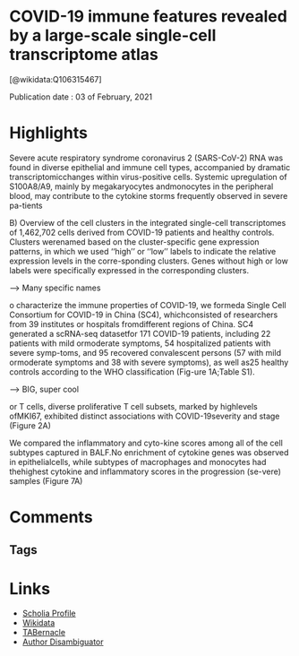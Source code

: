 
COVID-19 immune features revealed by a large-scale single-cell transcriptome atlas
==================================================================================
  
  [@wikidata:Q106315467]  
  
Publication date : 03 of February, 2021  

# Highlights

Severe acute respiratory syndrome coronavirus 2 (SARS-CoV-2) RNA was found in diverse epithelial and immune cell types, accompanied by dramatic transcriptomicchanges within virus-positive cells. Systemic upregulation of S100A8/A9, mainly by megakaryocytes andmonocytes in the peripheral blood, may contribute to the cytokine storms frequently observed in severe pa-tients

B) Overview of the cell clusters in the integrated single-cell transcriptomes of 1,462,702 cells derived from COVID-19 patients and healthy controls. Clusters werenamed based on the cluster-specific gene expression patterns, in which we used ‘‘high’’ or ‘‘low’’ labels to indicate the relative expression levels in the corre-sponding clusters. Genes without high or low labels were specifically expressed in the corresponding clusters.

--> Many specific names


o characterize the immune properties of COVID-19, we formeda Single Cell Consortium for COVID-19 in China (SC4), whichconsisted of researchers from 39 institutes or hospitals fromdifferent regions of China. SC4 generated a scRNA-seq datasetfor 171 COVID-19 patients, including 22 patients with mild ormoderate symptoms, 54 hospitalized patients with severe symp-toms, and 95 recovered convalescent persons (57 with mild ormoderate symptoms and 38 with severe symptoms), as well as25 healthy controls according to the WHO classification (Fig-ure 1A;Table S1).

--> BIG, super cool

or T cells, diverse proliferative T cell subsets, marked by highlevels ofMKI67, exhibited distinct associations with COVID-19severity and stage (Figure 2A)

We compared the inflammatory and cyto-kine scores among all of the cell subtypes captured in BALF.No enrichment of cytokine genes was observed in epithelialcells, while subtypes of macrophages and monocytes had thehighest cytokine and inflammatory scores in the progression (se-vere) samples (Figure 7A)

# Comments

## Tags

# Links
  
 * [Scholia Profile](https://scholia.toolforge.org/work/Q106315467)  
 * [Wikidata](https://www.wikidata.org/wiki/Q106315467)  
 * [TABernacle](https://tabernacle.toolforge.org/?#/tab/manual/Q106315467/P921%3BP4510)  
 * [Author Disambiguator](https://author-disambiguator.toolforge.org/work_item_oauth.php?id=Q106315467&batch_id=&match=1&author_list_id=&doit=Get+author+links+for+work)  
